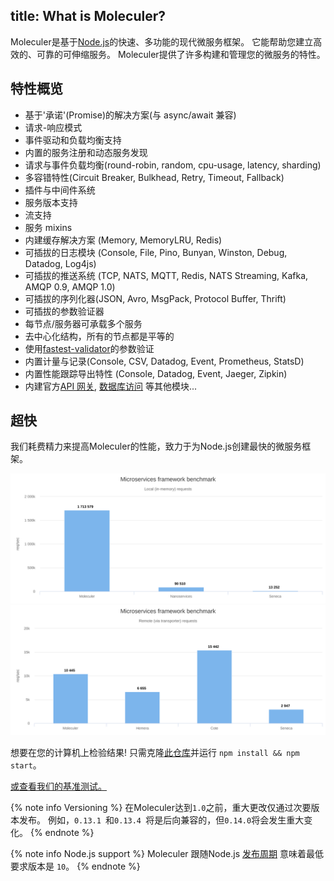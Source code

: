 title: What is Moleculer?
---
Moleculer是基于[Node.js](https://nodejs.org/en/)的快速、多功能的现代微服务框架。 它能帮助您建立高效的、可靠的可伸缩服务。 Moleculer提供了许多构建和管理您的微服务的特性。

## 特性概览

- 基于'承诺'(Promise)的解决方案(与 async/await 兼容)
- 请求-响应模式
- 事件驱动和负载均衡支持
- 内置的服务注册和动态服务发现
- 请求与事件负载均衡(round-robin, random, cpu-usage, latency, sharding)
- 多容错特性(Circuit Breaker, Bulkhead, Retry, Timeout, Fallback)
- 插件与中间件系统
- 服务版本支持
- 流支持
- 服务 mixins
- 内建缓存解决方案 (Memory, MemoryLRU, Redis)
- 可插拔的日志模块 (Console, File, Pino, Bunyan, Winston, Debug, Datadog, Log4js)
- 可插拔的推送系统 (TCP, NATS, MQTT, Redis, NATS Streaming, Kafka, AMQP 0.9, AMQP 1.0)
- 可插拔的序列化器(JSON, Avro, MsgPack, Protocol Buffer, Thrift)
- 可插拔的参数验证器
- 每节点/服务器可承载多个服务
- 去中心化结构，所有的节点都是平等的
- 使用[fastest-validator](https://github.com/icebob/fastest-validator)的参数验证
- 内置计量与记录(Console, CSV, Datadog, Event, Prometheus, StatsD)
- 内置性能跟踪导出特性 (Console, Datadog, Event, Jaeger, Zipkin)
- 内建官方[API 网关](https://github.com/moleculerjs/moleculer-web), [数据库访问](https://github.com/moleculerjs/moleculer-db) 等其他模块...

## 超快

我们耗费精力来提高Moleculer的性能，致力于为Node.js创建最快的微服务框架。

[![Benchmark local](assets/benchmark/benchmark_local.svg)](http://cloud.highcharts.com/show/utideti) [![Benchmark remote](assets/benchmark/benchmark_remote.svg)](http://cloud.highcharts.com/show/abyfite)

想要在您的计算机上检验结果! 只需克隆[此仓库](https://github.com/icebob/microservices-benchmark)并运行 `npm install && npm start`。

[或查看我们的基准测试。](benchmark.html)

{% note info Versioning %}
在Moleculer达到`1.0`之前，重大更改仅通过次要版本发布。 例如，`0.13.1 `和`0.13.4 `将是后向兼容的，但`0.14.0`将会发生重大变化。
{% endnote %}


{% note info Node.js support %}
Moleculer 跟随Node.js [发布周期](https://nodejs.org/en/about/releases/) 意味着最低要求版本是 `10`。
{% endnote %}
